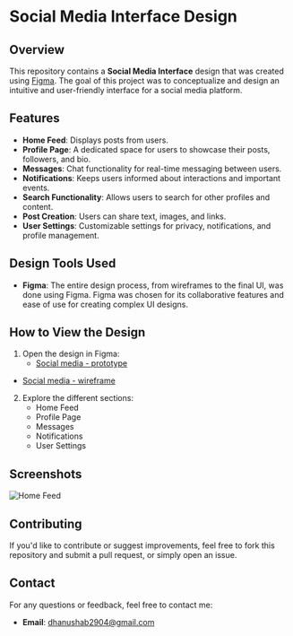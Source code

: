 # Social Media Interface Design

## Overview

This repository contains a **Social Media Interface** design that was created using [Figma](https://www.figma.com). The goal of this project was to conceptualize and design an intuitive and user-friendly interface for a social media platform.

## Features

- **Home Feed**: Displays posts from users.
- **Profile Page**: A dedicated space for users to showcase their posts, followers, and bio.
- **Messages**: Chat functionality for real-time messaging between users.
- **Notifications**: Keeps users informed about interactions and important events.
- **Search Functionality**: Allows users to search for other profiles and content.
- **Post Creation**: Users can share text, images, and links.
- **User Settings**: Customizable settings for privacy, notifications, and profile management.

## Design Tools Used

- **Figma**: The entire design process, from wireframes to the final UI, was done using Figma. Figma was chosen for its collaborative features and ease of use for creating complex UI designs.

## How to View the Design

1. Open the design in Figma:
   - [Social media - prototype](https://www.figma.com/proto/ZHeYVQqHhKvsuEyAClTbHm/Prototype?node-id=0-3&node-type=canvas&t=zmBNW7pSI4CGPSh3-1&scaling=min-zoom&content-scaling=fixed&page-id=0%3A1)



 - [Social media - wireframe](https://www.figma.com/proto/Tl1cBSVvVt6mWyp2gYair5/wireframe?t=AUunTnv9Mqlg3dHt-1&scaling=min-zoom&content-scaling=fixed&page-id=0%3A1&node-id=1-2)


2. Explore the different sections:
   - Home Feed
   - Profile Page
   - Messages
   - Notifications
   - User Settings

## Screenshots

![Home Feed](https://github.com/your-username/your-repo-name/blob/main/screenshots/home-feed.png)


## Contributing

If you'd like to contribute or suggest improvements, feel free to fork this repository and submit a pull request, or simply open an issue.


## Contact

For any questions or feedback, feel free to contact me:
- **Email**: dhanushab2904@gmail.com

